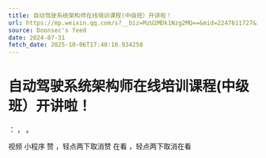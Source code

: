 ```yaml
---
title: 自动驾驶系统架构师在线培训课程(中级班）开讲啦！
url: https://mp.weixin.qq.com/s?__biz=MzU2MDk1Nzg2MQ==&mid=2247611727&idx=2&sn=78d13f2316286f3c3cd52ecfc814dc11
source: Doonsec's feed
date: 2024-07-31
fetch_date: 2025-10-06T17:40:10.934258
---
```


# 自动驾驶系统架构师在线培训课程(中级班）开讲啦！

：
，
。

视频
小程序
赞
，轻点两下取消赞
在看
，轻点两下取消在看